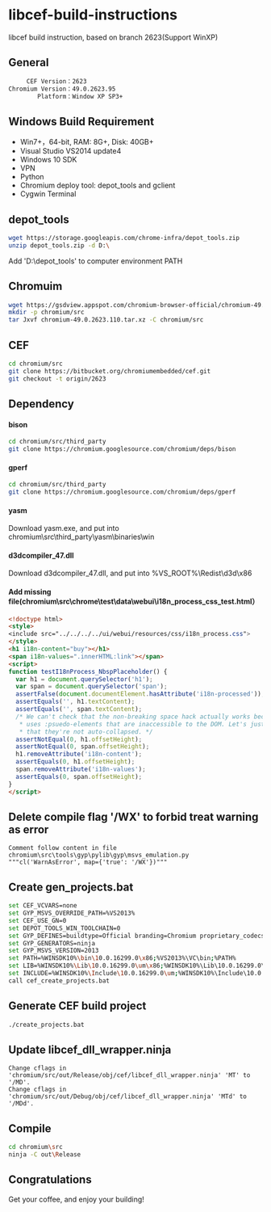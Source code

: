 # libcef-build-instructions
libcef build instruction, based on branch 2623(Support WinXP)

## General
```bash
     CEF Version：2623
Chromium Version：49.0.2623.95
        Platform：Window XP SP3+
```

## Windows Build Requirement
* Win7+，64-bit, RAM: 8G+, Disk: 40GB+
* Visual Studio VS2014 update4
* Windows 10 SDK
* VPN
* Python
* Chromium deploy tool: depot_tools and gclient
* Cygwin Terminal

## depot_tools
```bash
wget https://storage.googleapis.com/chrome-infra/depot_tools.zip
unzip depot_tools.zip -d D:\
```
Add 'D:\depot_tools' to computer environment PATH

## Chromuim
```bash
wget https://gsdview.appspot.com/chromium-browser-official/chromium-49.0.2623.110.tar.xz
mkdir -p chromium/src
tar Jxvf chromium-49.0.2623.110.tar.xz -C chromium/src
```

## CEF
```bash
cd chromium/src
git clone https://bitbucket.org/chromiumembedded/cef.git
git checkout -t origin/2623
```

## Dependency
#### bison
```bash
cd chromium/src/third_party
git clone https://chromium.googlesource.com/chromium/deps/bison
```

#### gperf
```bash
cd chromium/src/third_party
git clone https://chromium.googlesource.com/chromium/deps/gperf
```

#### yasm
  Download yasm.exe, and put into chromium\src\third_party\yasm\binaries\win

#### d3dcompiler_47.dll
  Download d3dcompiler_47.dll, and put into %VS_ROOT%\Redist\d3d\x86

#### Add missing file(chromium\src\chrome\test\data\webui\i18n_process_css_test.html）
```html
<!doctype html>
<style>
<include src="../../../../ui/webui/resources/css/i18n_process.css">
</style>
<h1 i18n-content="buy"></h1>
<span i18n-values=".innerHTML:link"></span>
<script>
function testI18nProcess_NbspPlaceholder() {
  var h1 = document.querySelector('h1');
  var span = document.querySelector('span');
  assertFalse(document.documentElement.hasAttribute('i18n-processed'));
  assertEquals('', h1.textContent);
  assertEquals('', span.textContent);
  /* We can't check that the non-breaking space hack actually works because it
   * uses :psuedo-elements that are inaccessible to the DOM. Let's just check
   * that they're not auto-collapsed. */
  assertNotEqual(0, h1.offsetHeight);
  assertNotEqual(0, span.offsetHeight);
  h1.removeAttribute('i18n-content');
  assertEquals(0, h1.offsetHeight);
  span.removeAttribute('i18n-values');
  assertEquals(0, span.offsetHeight);
}
</script>
```

## Delete compile flag '/WX' to forbid treat warning as error
```text
Comment follow content in file chromium\src\tools\gyp\pylib\gyp\msvs_emulation.py
"""cl('WarnAsError', map={'true': '/WX'})"""
```

## Create gen_projects.bat
```bash
set CEF_VCVARS=none
set GYP_MSVS_OVERRIDE_PATH=%VS2013%
set CEF_USE_GN=0
set DEPOT_TOOLS_WIN_TOOLCHAIN=0
set GYP_DEFINES=buildtype=Official branding=Chromium proprietary_codecs=1 ffmpeg_branding=Chrome windows_sdk_path="C:\Program Files (x86)\Microsoft Visual Studio 12.0"
set GYP_GENERATORS=ninja
set GYP_MSVS_VERSION=2013
set PATH=%WINSDK10%\bin\10.0.16299.0\x86;%VS2013%\VC\bin;%PATH%
set LIB=%WINSDK10%\Lib\10.0.16299.0\um\x86;%WINSDK10%\Lib\10.0.16299.0\ucrt\x86;%VS2013%\VC\lib;%VS2013%\VC\atlmfc\lib;%LIB%
set INCLUDE=%WINSDK10%\Include\10.0.16299.0\um;%WINSDK10%\Include\10.0.16299.0\ucrt;%WINSDK10%\Include\10.0.16299.0\shared;%WINSDK10%\Include\10.0.16299.0\winrt;%VS2013%\VC\include;%VS2013%\VC\atlmfc\include;%INCLUDE%
call cef_create_projects.bat
```

## Generate CEF build project
```bash
./create_projects.bat
```

## Update libcef_dll_wrapper.ninja
```text
Change cflags in 'chromium/src/out/Release/obj/cef/libcef_dll_wrapper.ninja' 'MT' to '/MD'.
Change cflags in 'chromium/src/out/Debug/obj/cef/libcef_dll_wrapper.ninja' 'MTd' to '/MDd'.
```

## Compile
```bash
cd chromium\src
ninja -C out\Release
```

## Congratulations
Get your coffee, and enjoy your building!